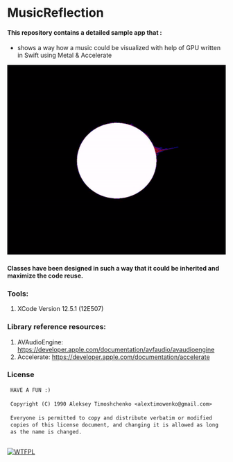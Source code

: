 # MusicReflection

#### This repository contains a detailed sample app that : 
- shows a way how a music could be visualized with help of GPU written in Swift using Metal & Accelerate 

![](/assets/musicReflection.gif)

#### Classes have been designed in such a way that it could be inherited and maximize the code reuse.

### Tools: 
1. XCode Version 12.5.1 (12E507)

### Library reference resources:
1. AVAudioEngine: https://developer.apple.com/documentation/avfaudio/avaudioengine
2. Accelerate: https://developer.apple.com/documentation/accelerate

### License
```
 HAVE A FUN :) 

 Copyright (C) 1990 Aleksey Timoshchenko <alextimowenko@gmail.com> 

 Everyone is permitted to copy and distribute verbatim or modified 
 copies of this license document, and changing it is allowed as long 
 as the name is changed. 
  
```
<a href="http://www.wtfpl.net/"><img
       src="http://www.wtfpl.net/wp-content/uploads/2012/12/wtfpl-badge-4.png"
       width="80" height="15" alt="WTFPL" /></a>
